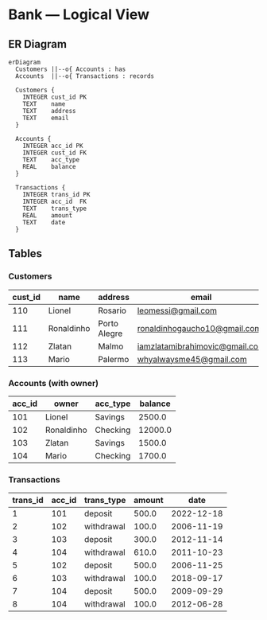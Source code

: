 # Bank — Logical View

## ER Diagram
```mermaid
erDiagram
  Customers ||--o{ Accounts : has
  Accounts  ||--o{ Transactions : records

  Customers {
    INTEGER cust_id PK
    TEXT    name
    TEXT    address
    TEXT    email
  }

  Accounts {
    INTEGER acc_id PK
    INTEGER cust_id FK
    TEXT    acc_type
    REAL    balance
  }

  Transactions {
    INTEGER trans_id PK
    INTEGER acc_id  FK
    TEXT    trans_type
    REAL    amount
    TEXT    date
  }
```

## Tables

### Customers
| cust_id |    name    |   address    |             email              |
|---------|------------|--------------|--------------------------------|
| 110     | Lionel     | Rosario      | leomessi@gmail.com             |
| 111     | Ronaldinho | Porto Alegre | ronaldinhogaucho10@gmail.com   |
| 112     | Zlatan     | Malmo        | iamzlatamibrahimovic@gmail.com |
| 113     | Mario      | Palermo      | whyalwaysme45@gmail.com        |

### Accounts (with owner)
| acc_id |   owner    | acc_type | balance |
|--------|------------|----------|---------|
| 101    | Lionel     | Savings  | 2500.0  |
| 102    | Ronaldinho | Checking | 12000.0 |
| 103    | Zlatan     | Savings  | 1500.0  |
| 104    | Mario      | Checking | 1700.0  |

### Transactions
| trans_id | acc_id | trans_type | amount |    date    |
|----------|--------|------------|--------|------------|
| 1        | 101    | deposit    | 500.0  | 2022-12-18 |
| 2        | 102    | withdrawal | 100.0  | 2006-11-19 |
| 3        | 103    | deposit    | 300.0  | 2012-11-14 |
| 4        | 104    | withdrawal | 610.0  | 2011-10-23 |
| 5        | 102    | deposit    | 500.0  | 2006-11-25 |
| 6        | 103    | withdrawal | 100.0  | 2018-09-17 |
| 7        | 104    | deposit    | 500.0  | 2009-09-29 |
| 8        | 104    | withdrawal | 100.0  | 2012-06-28 |
